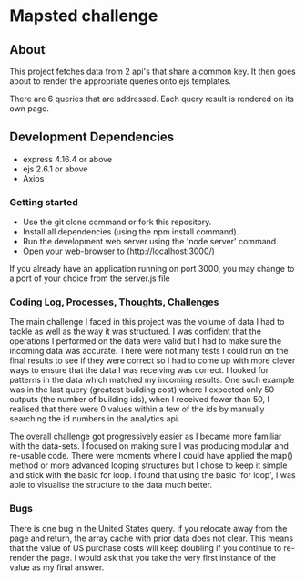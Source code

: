 # Mapsted challenge

## About
This project fetches data from 2 api's that share a common key. It then goes about to render the appropriate queries onto ejs templates.

There are 6 queries that are addressed. Each query result is rendered on its own page.

## Development Dependencies
* express 4.16.4 or above
* ejs 2.6.1 or above
* Axios

### Getting started
* Use the git clone command or fork this repository.
* Install all dependencies (using the npm install command).
* Run the development web server using the 'node server' command.
* Open your web-browser to  (http://localhost:3000/)

If you already have an application running on port 3000, you may change to a port of your choice from the server.js file

### Coding Log, Processes, Thoughts, Challenges
The main challenge I faced in this project was the volume of data I had to tackle as well as the way it was structured. I was confident that the operations I performed on the data were valid but I had to make sure the incoming data was accurate. There were not many tests I could run on the final results to see if they were correct so I had to come up with more clever ways to ensure that the data I was receiving was correct. I looked for patterns in the data which matched my incoming results.
One such example was in the last query (greatest building cost) where I expected only 50 outputs (the number of building ids), when I received fewer than 50, I realised that there were 0 values within a few of the ids by manually searching the id numbers in the analytics api.

The overall challenge got progressively easier as I became more familiar with the data-sets. I focused on making sure I was producing modular and re-usable code. There were moments where I could have applied the map() method or more advanced looping structures but I chose to keep it simple and stick with the basic for loop. I found that using the basic 'for loop', I was able to visualise the structure to the data much better.

### Bugs
There is one bug in the United States query. If you relocate away from the page and return, the array cache with prior data does not clear. This means that the value of US purchase costs will keep doubling if you continue to re-render the page. I would ask that you take the very first instance of the value as my final answer.
